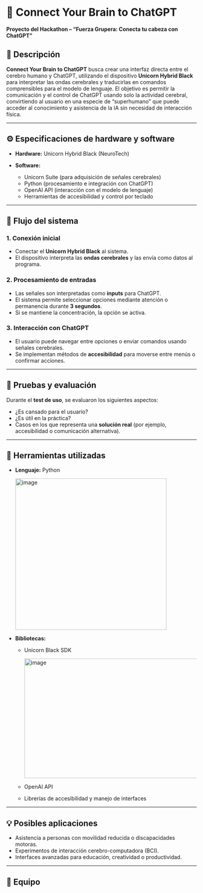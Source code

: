 # 🧠 Connect Your Brain to ChatGPT

**Proyecto del Hackathon – “Fuerza Grupera: Conecta tu cabeza con ChatGPT”**

## 🚀 Descripción

**Connect Your Brain to ChatGPT** busca crear una interfaz directa entre el cerebro humano y ChatGPT, utilizando el dispositivo **Unicorn Hybrid Black** para interpretar las ondas cerebrales y traducirlas en comandos comprensibles para el modelo de lenguaje.
El objetivo es permitir la comunicación y el control de ChatGPT usando solo la actividad cerebral, convirtiendo al usuario en una especie de “superhumano” que puede acceder al conocimiento y asistencia de la IA sin necesidad de interacción física.

---

## ⚙️ Especificaciones de hardware y software

* **Hardware:** Unicorn Hybrid Black (NeuroTech)
* **Software:**

  * Unicorn Suite (para adquisición de señales cerebrales)
  * Python (procesamiento e integración con ChatGPT)
  * OpenAI API (interacción con el modelo de lenguaje)
  * Herramientas de accesibilidad y control por teclado

---

## 🧩 Flujo del sistema

### 1. Conexión inicial

* Conectar el **Unicorn Hybrid Black** al sistema.
* El dispositivo interpreta las **ondas cerebrales** y las envía como datos al programa.

### 2. Procesamiento de entradas

* Las señales son interpretadas como **inputs** para ChatGPT.
* El sistema permite seleccionar opciones mediante atención o permanencia durante **3 segundos**.
* Si se mantiene la concentración, la opción se activa.

### 3. Interacción con ChatGPT

* El usuario puede navegar entre opciones o enviar comandos usando señales cerebrales.
* Se implementan métodos de **accesibilidad** para moverse entre menús o confirmar acciones.

---

## 🧠 Pruebas y evaluación

Durante el **test de uso**, se evaluaron los siguientes aspectos:

* ¿Es cansado para el usuario?
* ¿Es útil en la práctica?
* Casos en los que representa una **solución real** (por ejemplo, accesibilidad o comunicación alternativa).

---

## 🧰 Herramientas utilizadas

* **Lenguaje:** Python

  <img width="400" height="400" alt="image" src="https://github.com/user-attachments/assets/fed80e63-08d1-44ef-bef8-8dfd0e156731" />

* **Bibliotecas:**

  * Unicorn Black SDK
    
    <img width="474" height="316" alt="image" src="https://github.com/user-attachments/assets/1feae856-1e0b-4a4f-bb92-57bb11031353" />

  * OpenAI API
  * Librerías de accesibilidad y manejo de interfaces

---

## 💡 Posibles aplicaciones

* Asistencia a personas con movilidad reducida o discapacidades motoras.
* Experimentos de interacción cerebro-computadora (BCI).
* Interfaces avanzadas para educación, creatividad o productividad.

---

## 👥 Equipo

